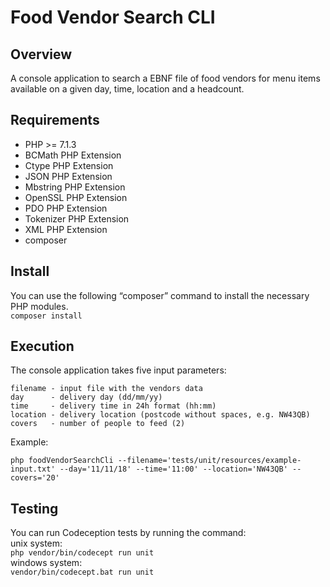 # Food Vendor Search CLI

## Overview
A console application to search a EBNF file of food vendors for menu items available on a given day, time, location and a headcount.

## Requirements

- PHP >= 7.1.3
- BCMath PHP Extension
- Ctype PHP Extension
- JSON PHP Extension
- Mbstring PHP Extension
- OpenSSL PHP Extension
- PDO PHP Extension
- Tokenizer PHP Extension
- XML PHP Extension
- composer

## Install

You can use the following “composer” command to install the necessary PHP modules.   
`composer install`

## Execution

The console application takes five input parameters:

```
filename - input file with the vendors data
day      - delivery day (dd/mm/yy)
time     - delivery time in 24h format (hh:mm)
location - delivery location (postcode without spaces, e.g. NW43QB)
covers   - number of people to feed (2)
```

Example:

`php foodVendorSearchCli --filename='tests/unit/resources/example-input.txt' --day='11/11/18' --time='11:00' --location='NW43QB' --covers='20'`


## Testing 

You can run Codeception tests by running the command:  
unix system:  
`php vendor/bin/codecept run unit`  
windows system:  
`vendor/bin/codecept.bat run unit`
